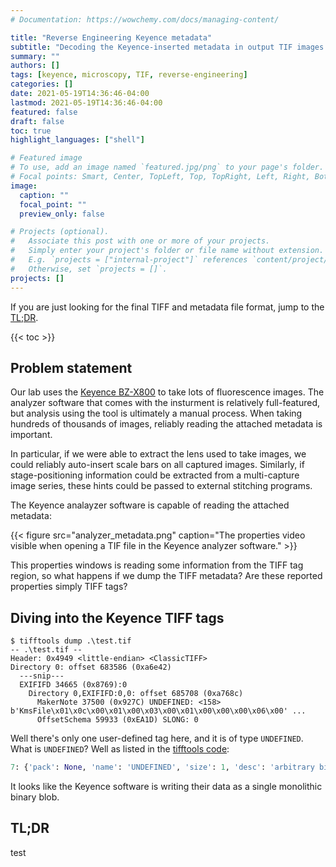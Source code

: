 ```yaml
---
# Documentation: https://wowchemy.com/docs/managing-content/

title: "Reverse Engineering Keyence metadata"
subtitle: "Decoding the Keyence-inserted metadata in output TIF images."
summary: ""
authors: []
tags: [keyence, microscopy, TIF, reverse-engineering]
categories: []
date: 2021-05-19T14:36:46-04:00
lastmod: 2021-05-19T14:36:46-04:00
featured: false
draft: false
toc: true
highlight_languages: ["shell"]

# Featured image
# To use, add an image named `featured.jpg/png` to your page's folder.
# Focal points: Smart, Center, TopLeft, Top, TopRight, Left, Right, BottomLeft, Bottom, BottomRight.
image:
  caption: ""
  focal_point: ""
  preview_only: false

# Projects (optional).
#   Associate this post with one or more of your projects.
#   Simply enter your project's folder or file name without extension.
#   E.g. `projects = ["internal-project"]` references `content/project/deep-learning/index.md`.
#   Otherwise, set `projects = []`.
projects: []
---
```

If you are just looking for the final TIFF and metadata file format, jump to the [TL;DR](#TLDR).

{{< toc >}} 

## Problem statement
Our lab uses the  [Keyence BZ-X800](https://www.keyence.com/ss/products/microscope/bz-x800_research/) to take lots of fluorescence images. The analyzer software
that comes with the insturment is relatively full-featured, but analysis using the tool is ultimately a manual process. When taking hundreds of thousands of images,
reliably reading the attached metadata is important.

In particular, if we were able to extract the lens used to take images, we could reliably auto-insert scale bars
on all captured images. Similarly, if stage-positioning information could be extracted from a multi-capture image series,
these hints could be passed to external stitching programs.

The Keyence analayzer software is capable of reading the attached metadata:

{{< figure src="analyzer_metadata.png" caption="The properties video visible when opening a TIF file in the Keyence analyzer software." >}}

This properties windows is reading some information from the TIFF tag region, so what happens if we dump the TIFF metadata? Are these reported
properties simply TIFF tags?

## Diving into the Keyence TIFF tags

```shell
$ tifftools dump .\test.tif
-- .\test.tif --
Header: 0x4949 <little-endian> <ClassicTIFF>
Directory 0: offset 683586 (0xa6e42)
  ---snip---
  EXIFIFD 34665 (0x8769):0
    Directory 0,EXIFIFD:0,0: offset 685708 (0xa768c)
      MakerNote 37500 (0x927C) UNDEFINED: <158> b'KmsFile\x01\x0c\x00\x01\x00\x03\x00\x01\x00\x00\x00\x06\x00' ...
      OffsetSchema 59933 (0xEA1D) SLONG: 0
```

Well there's only one user-defined tag here, and it is of type `UNDEFINED`. What is `UNDEFINED`? Well as listed in the [tifftools code](https://github.com/DigitalSlideArchive/tifftools/blob/611b663367c84aa3804a6488aee9a929129b0c87/tifftools/constants.py#L184):

```python
7: {'pack': None, 'name': 'UNDEFINED', 'size': 1, 'desc': 'arbitrary binary data'},
```
It looks like the Keyence software is writing their data as a single monolithic binary blob. 



## TL;DR
test
